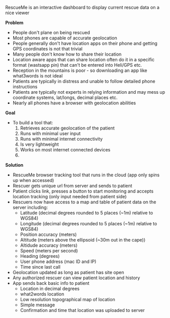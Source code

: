 RescueMe is an interactive dashboard to display current rescue data on a nice viewer

**Problem**
* People don't plane on being rescued
* Most phones are capable of accurate geolocation
* People generally don't have location apps on their phone and getting GPS coordinates is not that trivial
* Many people don't know how to share their location
* Location aware apps that can share location often do it in a specific format (wastsapp pin) that can't be entered into Heli/GPS etc.
* Reception in the mountains is poor - so downloading an app like what3words is not ideal
* Patients are typically in distress and unable to follow detailed phone instructions
* Patients are typically not experts in relying information and may mess up coordinate systems, lat/longs, decimal places etc.
* Nearly all phones have a browser with geolocation abilities

**Goal**
* To build a tool that:
    1. Retrieves accurate geolocation of the patient
    2. Runs with minimal user input
    3. Runs with minimal internet connectivity
    4. Is very lightweight
    5. Works on most internet connected devices
    6. 

**Solution**
* RescueMe browser tracking tool that runs in the cloud (app only spins up when accessed)
* Rescuer gets unique url from server and sends to patient
* Patient clicks link, presses a button to start monitoring and accepts location tracking (only input needed from patient side)
* Rescuers now have access to a map and table of patient data on the server including:
    - Latitude (decimal degrees rounded to 5 places (~1m) relative to WGS84)
    - Longitude (decimal degrees rounded to 5 places (~1m) relative to WGS84)
    - Position accuracy (meters)
    - Altitude (meters above the ellipsoid (~30m out in the cape))
    - Altidude accuracy (meters)
    - Speed (meters per second)
    - Heading (degrees)
    - User phone address (mac ID and IP)
    - Time since last call
* Geolocation updated as long as patient has site open
* Any authorized rescuer can view patient location and history
* App sends back basic info to patient
    - Location in decimal degrees
    - what2words location
    - Low resolution topographical map of location
    - Simple message
    - Confirmation and time that location was uploaded to server